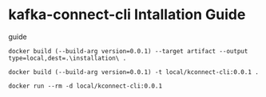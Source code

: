 # kafka-connect-cli Intallation Guide

guide

```
docker build (--build-arg version=0.0.1) --target artifact --output type=local,dest=.\installation\ .
```

```
docker build (--build-arg version=0.0.1) -t local/kconnect-cli:0.0.1 .
```

```
docker run --rm -d local/kconnect-cli:0.0.1
```